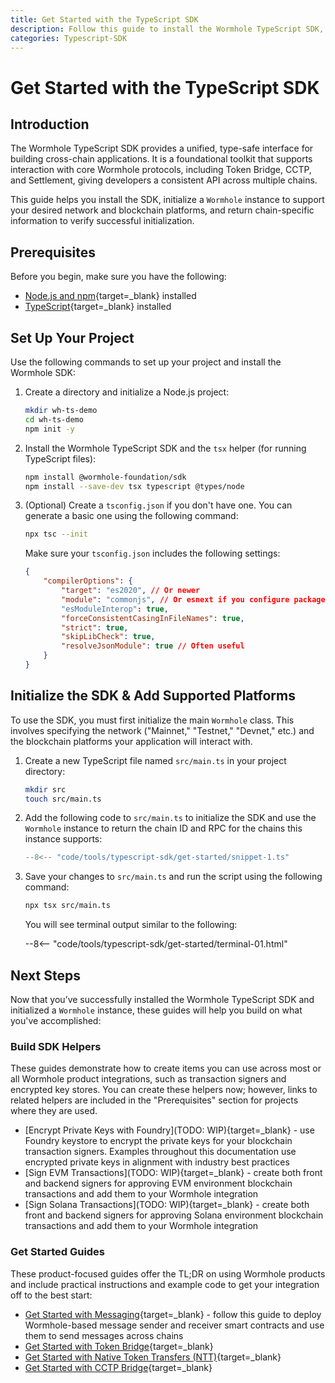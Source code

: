 ```yaml
---
title: Get Started with the TypeScript SDK
description: Follow this guide to install the Wormhole TypeScript SDK, initialize a Wormhole instance, and add the platforms your integration supports. 
categories: Typescript-SDK
---
```


# Get Started with the TypeScript SDK

## Introduction

The Wormhole TypeScript SDK provides a unified, type-safe interface for building cross-chain applications. It is a foundational toolkit that supports interaction with core Wormhole protocols, including Token Bridge, CCTP, and Settlement, giving developers a consistent API across multiple chains.

This guide helps you install the SDK, initialize a `Wormhole` instance to support your desired network and blockchain platforms, and return chain-specific information to verify successful initialization.

## Prerequisites

Before you begin, make sure you have the following:

 - [Node.js and npm](https://docs.npmjs.com/downloading-and-installing-node-js-and-npm){target=\_blank} installed
 - [TypeScript](https://www.typescriptlang.org/download/){target=\_blank} installed
 
## Set Up Your Project

Use the following commands to set up your project and install the Wormhole SDK:

1. Create a directory and initialize a Node.js project:

    ```bash
    mkdir wh-ts-demo
    cd wh-ts-demo
    npm init -y
    ```

2. Install the Wormhole TypeScript SDK and the `tsx` helper (for running TypeScript files):

    ```bash
    npm install @wormhole-foundation/sdk
    npm install --save-dev tsx typescript @types/node
    ```

3. (Optional) Create a `tsconfig.json` if you don't have one. You can generate a basic one using the following command:

    ```bash
    npx tsc --init
    ```

    Make sure your `tsconfig.json` includes the following settings:

    ```json 
    {
        "compilerOptions": {
            "target": "es2020", // Or newer
            "module": "commonjs", // Or esnext if you configure package.json type: "module"
            "esModuleInterop": true,
            "forceConsistentCasingInFileNames": true,
            "strict": true,
            "skipLibCheck": true,
            "resolveJsonModule": true // Often useful
        }
    }
    ```

## Initialize the SDK & Add Supported Platforms

To use the SDK, you must first initialize the main `Wormhole` class. This involves specifying the network ("Mainnet," "Testnet," "Devnet," etc.) and the blockchain platforms your application will interact with.

1. Create a new TypeScript file named `src/main.ts` in your project directory:

    ```bash
    mkdir src
    touch src/main.ts
    ```

2. Add the following code to `src/main.ts` to initialize the SDK and use the `Wormhole` instance to return the chain ID and RPC for the chains this instance supports:

    ```ts title="src/main.ts"
    --8<-- "code/tools/typescript-sdk/get-started/snippet-1.ts"
    ```

3. Save your changes to `src/main.ts` and run the script using the following command:

    ```bash
    npx tsx src/main.ts
    ```

    You will see terminal output similar to the following:

    --8<-- "code/tools/typescript-sdk/get-started/terminal-01.html"
    
## Next Steps

Now that you’ve successfully installed the Wormhole TypeScript SDK and initialized a `Wormhole` instance, these guides will help you build on what you've accomplished:

### Build SDK Helpers

These guides demonstrate how to create items you can use across most or all Wormhole product integrations, such as transaction signers and encrypted key stores. You can create these helpers now; however, links to related helpers are included in the "Prerequisites" section for projects where they are used.

- [Encrypt Private Keys with Foundry](TODO: WIP){target=\_blank} - use Foundry keystore to encrypt the private keys for your blockchain transaction signers. Examples throughout this documentation use encrypted private keys in alignment with industry best practices
- [Sign EVM Transactions](TODO: WIP){target=\_blank} - create both front and backend signers for approving EVM environment blockchain transactions and add them to your Wormhole integration
- [Sign Solana Transactions](TODO: WIP){target=\_blank} - create both front and backend signers for approving Solana environment blockchain transactions and add them to your Wormhole integration

<!-- TODO What else should go here? -->

### Get Started Guides

These product-focused guides offer the TL;DR on using Wormhole products and include practical instructions and example code to get your integration off to the best start: 
<!--TODO: Do we want them all here or just some right now? Update with final list, verify titles, add links and descriptions-->
- [Get Started with Messaging](/docs/products/messaging/get-started/){target=\_blank} - follow this guide to deploy Wormhole-based message sender and receiver smart contracts and use them to send messages across chains
- [Get Started with Token Bridge](TODO){target=\_blank}
- [Get Started with Native Token Transfers (NTT)](TODO){target=\_blank}
- [Get Started with CCTP Bridge](TODO){target=\_blank}




